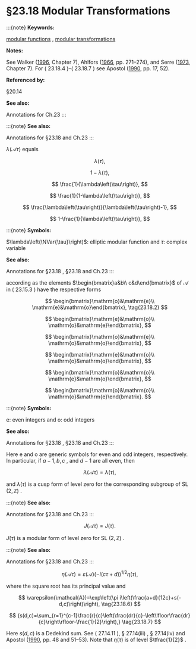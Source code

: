# §23.18 Modular Transformations

:::{note}
**Keywords:**

[modular functions](http://dlmf.nist.gov/search/search?q=modular%20functions) , [modular transformations](http://dlmf.nist.gov/search/search?q=modular%20transformations)

**Notes:**

See Walker ([1996](./bib/W.html#bib2359 "Elliptic Functions. A Constructive Approach"), Chapter 7), Ahlfors ([1966](./bib/index.html#bib40 "Complex Analysis: An Introduction of the Theory of Analytic Functions of One Complex Variable"), pp. 271–274), and Serre ([1973](./bib/S.html#bib2047 "A Course in Arithmetic"), Chapter 7). For ( 23.18.4 )–( 23.18.7 ) see Apostol ([1990](./bib/index.html#bib119 "Modular Functions and Dirichlet Series in Number Theory"), pp. 17, 52).

**Referenced by:**

§20.14

**See also:**

Annotations for Ch.23
:::

:::{note}
**See also:**

Annotations for §23.18 and Ch.23
:::

$\lambda\left(\mathcal{A}\tau\right)$ equals

<a id="E1"></a>

<a id="Ex1"></a>
$$
\lambda\left(\tau\right), \tag{23.18.1}
$$

<a id="Ex2"></a>
$$
1-\lambda\left(\tau\right),
$$

<a id="Ex3"></a>
$$
\frac{1}{\lambda\left(\tau\right)},
$$

<a id="Ex4"></a>
$$
\frac{1}{1-\lambda\left(\tau\right)},
$$

<a id="Ex5"></a>
$$
\frac{\lambda\left(\tau\right)}{\lambda\left(\tau\right)-1},
$$

<a id="Ex6"></a>
$$
1-\frac{1}{\lambda\left(\tau\right)},
$$

:::{note}
**Symbols:**

$\lambda\left(\NVar{\tau}\right)$: elliptic modular function and $\tau$: complex variable

**See also:**

Annotations for §23.18 , §23.18 and Ch.23
:::

according as the elements $\begin{bmatrix}a&b\\ c&d\end{bmatrix}$ of $\mathcal{A}$ in ( 23.15.3 ) have the respective forms

<a id="E2"></a>

<a id="Ex7"></a>
$$
\begin{bmatrix}\mathrm{o}&\mathrm{e}\\
\mathrm{e}&\mathrm{o}\end{bmatrix}, \tag{23.18.2}
$$

<a id="Ex8"></a>
$$
\begin{bmatrix}\mathrm{e}&\mathrm{o}\\
\mathrm{o}&\mathrm{e}\end{bmatrix},
$$

<a id="Ex9"></a>
$$
\begin{bmatrix}\mathrm{o}&\mathrm{e}\\
\mathrm{o}&\mathrm{o}\end{bmatrix},
$$

<a id="Ex10"></a>
$$
\begin{bmatrix}\mathrm{e}&\mathrm{o}\\
\mathrm{o}&\mathrm{o}\end{bmatrix},
$$

<a id="Ex11"></a>
$$
\begin{bmatrix}\mathrm{o}&\mathrm{o}\\
\mathrm{e}&\mathrm{o}\end{bmatrix},
$$

<a id="Ex12"></a>
$$
\begin{bmatrix}\mathrm{o}&\mathrm{o}\\
\mathrm{o}&\mathrm{e}\end{bmatrix}.
$$

:::{note}
**Symbols:**

e: even integers and o: odd integers

**See also:**

Annotations for §23.18 , §23.18 and Ch.23
:::

Here e and o are generic symbols for even and odd integers, respectively. In particular, if $a-1,b,c$ , and $d-1$ are all even, then


<a id="E3"></a>
$$
\lambda\left(\mathcal{A}\tau\right)=\lambda\left(\tau\right), \tag{23.18.3}
$$

and $\lambda\left(\tau\right)$ is a cusp form of level zero for the corresponding subgroup of SL $(2,\mathbb{Z})$ .

:::{note}
**See also:**

Annotations for §23.18 and Ch.23
:::


<a id="E4"></a>
$$
J\left(\mathcal{A}\tau\right)=J\left(\tau\right). \tag{23.18.4}
$$

$J\left(\tau\right)$ is a modular form of level zero for SL $(2,\mathbb{Z})$ .

:::{note}
**See also:**

Annotations for §23.18 and Ch.23
:::


<a id="E5"></a>
$$
\eta\left(\mathcal{A}\tau\right)=\varepsilon(\mathcal{A})\left(-i(c\tau+d)\right)^{1/2}\eta\left(\tau\right), \tag{23.18.5}
$$

where the square root has its principal value and


<a id="E6"></a>
$$
\varepsilon(\mathcal{A})=\exp\left(\pi i\left(\frac{a+d}{12c}+s(-d,c)\right)\right), \tag{23.18.6}
$$


<a id="E7"></a>
$$
{s(d,c)=\sum_{r=1}^{c-1}\frac{r}{c}\left(\frac{dr}{c}-\left\lfloor\frac{dr}{c}\right\rfloor-\frac{1}{2}\right),} \tag{23.18.7}
$$

Here $s(d,c)$ is a Dedekind sum. See ( 27.14.11 ), § 27.14(iii) , § 27.14(iv) and Apostol ([1990](./bib/index.html#bib119 "Modular Functions and Dirichlet Series in Number Theory"), pp. 48 and 51–53). Note that $\eta\left(\tau\right)$ is of level $\tfrac{1}{2}$ .
